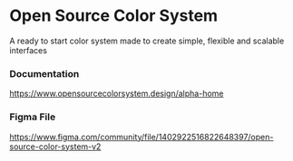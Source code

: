 # Open Source Color System
A ready to start color system made to create simple, flexible and scalable interfaces

### Documentation
https://www.opensourcecolorsystem.design/alpha-home

### Figma File
https://www.figma.com/community/file/1402922516822648397/open-source-color-system-v2
